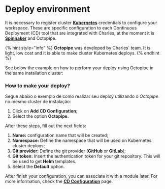 # Deploy environment

It is necessary to register cluster [**Kubernetes**](https://kubernetes.io) credentials to configure your workspace. These are specific configuration to each Continuous Deployment \(CD\) tool that are integrated with Charles, at the moment it is [**Spinnaker**](https://www.spinnaker.io/) and Octopipe.

{% hint style="info" %}
**Octopipe** was developed by Charles' team. It is light, low cost and it is able to make cluster Kubernetes deploys.
{% endhint %}

See below the example on how to perform your deploy using Octopipe in the same installation cluster:

### How to make your deploy?

Segue abaixo o exemplo de como realizar seu deploy utilizando o _Octopipe_ no mesmo cluster de instalação:

1. Click on **Add CD Configuration**;
2. Select the option **Octopipe.**

After these steps, fill out the next fields:

1. **Name:** configuration name that will be created; 
2. **Namespace:** Define the namespace that will be used on Kubernetes cluster deploys; 
3. **Git provider**: Define the git provider \(**GitHub** or **GitLab**\);
4. **Git token:**  Insert the authentication token for your git repository. This will be used to get **Helm** templates.  
5. Select the **Default** option.

After finish your configuration, you can associate it with a module later. For more information, check the [**CD Configuration**](https://docs.charlescd.io/reference/cd-configuration) page. 

